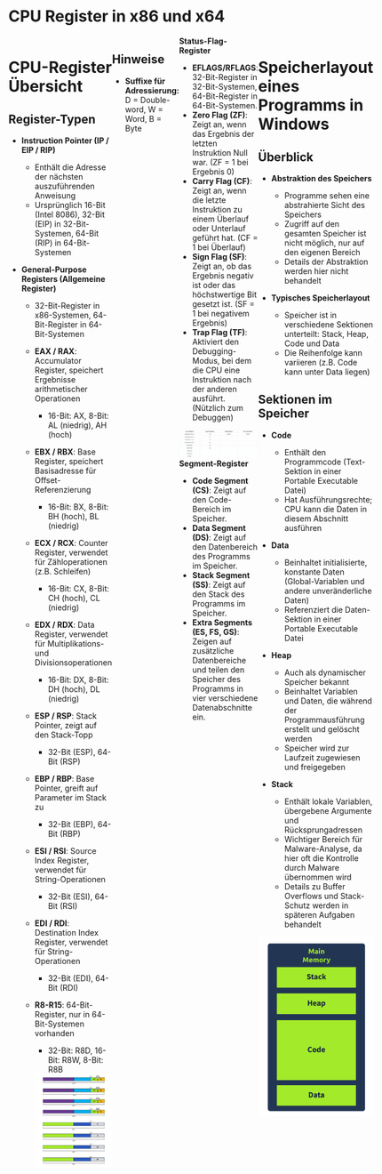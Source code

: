 # CPU Register in x86 und x64

<div style="display: flex;">

<div style="flex: 1;">

# CPU-Register Übersicht

## Register-Typen

- **Instruction Pointer (IP / EIP / RIP)**
  - Enthält die Adresse der nächsten auszuführenden Anweisung
  - Ursprünglich 16-Bit (Intel 8086), 32-Bit (EIP) in 32-Bit-Systemen, 64-Bit (RIP) in 64-Bit-Systemen

- **General-Purpose Registers (Allgemeine Register)**
  - 32-Bit-Register in x86-Systemen, 64-Bit-Register in 64-Bit-Systemen
  - **EAX / RAX**: Accumulator Register, speichert Ergebnisse arithmetischer Operationen
    - 16-Bit: AX, 8-Bit: AL (niedrig), AH (hoch)
  - **EBX / RBX**: Base Register, speichert Basisadresse für Offset-Referenzierung
    - 16-Bit: BX, 8-Bit: BH (hoch), BL (niedrig)
  - **ECX / RCX**: Counter Register, verwendet für Zähloperationen (z.B. Schleifen)
    - 16-Bit: CX, 8-Bit: CH (hoch), CL (niedrig)
  - **EDX / RDX**: Data Register, verwendet für Multiplikations- und Divisionsoperationen
    - 16-Bit: DX, 8-Bit: DH (hoch), DL (niedrig)
  - **ESP / RSP**: Stack Pointer, zeigt auf den Stack-Topp
    - 32-Bit (ESP), 64-Bit (RSP)
  - **EBP / RBP**: Base Pointer, greift auf Parameter im Stack zu
    - 32-Bit (EBP), 64-Bit (RBP)
  - **ESI / RSI**: Source Index Register, verwendet für String-Operationen
    - 32-Bit (ESI), 64-Bit (RSI)
  - **EDI / RDI**: Destination Index Register, verwendet für String-Operationen
    - 32-Bit (EDI), 64-Bit (RDI)
  - **R8-R15**: 64-Bit-Register, nur in 64-Bit-Systemen vorhanden
    - 32-Bit: R8D, 16-Bit: R8W, 8-Bit: R8B

    <a href="">
    <img src="img/b3d7e425dae623de1ce2d57b25e4e809.png" alt="CPU Architektur" align="right" width="350px">
    </a>

</div>


<div style="flex: 1;">

## Hinweise

- **Suffixe für Adressierung:** D = Double-word, W = Word, B = Byte

</div>






<div style="flex: 1;">
    <strong>Status-Flag-Register</strong>
    <ul>
        <li><strong>EFLAGS/RFLAGS</strong>: 32-Bit-Register in 32-Bit-Systemen, 64-Bit-Register in 64-Bit-Systemen.</li>
        <li><strong>Zero Flag (ZF)</strong>: Zeigt an, wenn das Ergebnis der letzten Instruktion Null war. (ZF = 1 bei Ergebnis 0)</li>
        <li><strong>Carry Flag (CF)</strong>: Zeigt an, wenn die letzte Instruktion zu einem Überlauf oder Unterlauf geführt hat. (CF = 1 bei Überlauf)</li>
        <li><strong>Sign Flag (SF)</strong>: Zeigt an, ob das Ergebnis negativ ist oder das höchstwertige Bit gesetzt ist. (SF = 1 bei negativem Ergebnis)</li>
        <li><strong>Trap Flag (TF)</strong>: Aktiviert den Debugging-Modus, bei dem die CPU eine Instruktion nach der anderen ausführt. (Nützlich zum Debuggen)</li>
    </ul>
    <div>
    <a href="">
        <img src="img/trapFlag.png" alt="Trap Flag" align="right">
    </a>
    </div>
    <div>
    <strong>Segment-Register</strong>
    <ul>
        <li><strong>Code Segment (CS)</strong>: Zeigt auf den Code-Bereich im Speicher.</li>
        <li><strong>Data Segment (DS)</strong>: Zeigt auf den Datenbereich des Programms im Speicher.</li>
        <li><strong>Stack Segment (SS)</strong>: Zeigt auf den Stack des Programms im Speicher.</li>
        <li><strong>Extra Segments (ES, FS, GS)</strong>: Zeigen auf zusätzliche Datenbereiche und teilen den Speicher des Programms in vier verschiedene Datenabschnitte ein.</li>
    </ul>
    </div>
</div>

<div>

# Speicherlayout eines Programms in Windows

## Überblick

- **Abstraktion des Speichers**
  - Programme sehen eine abstrahierte Sicht des Speichers
  - Zugriff auf den gesamten Speicher ist nicht möglich, nur auf den eigenen Bereich
  - Details der Abstraktion werden hier nicht behandelt

- **Typisches Speicherlayout**
  - Speicher ist in verschiedene Sektionen unterteilt: Stack, Heap, Code und Data
  - Die Reihenfolge kann variieren (z.B. Code kann unter Data liegen)

## Sektionen im Speicher

- **Code**
  - Enthält den Programmcode (Text-Sektion in einer Portable Executable Datei)
  - Hat Ausführungsrechte; CPU kann die Daten in diesem Abschnitt ausführen

- **Data**
  - Beinhaltet initialisierte, konstante Daten (Global-Variablen und andere unveränderliche Daten)
  - Referenziert die Daten-Sektion in einer Portable Executable Datei

- **Heap**
  - Auch als dynamischer Speicher bekannt
  - Beinhaltet Variablen und Daten, die während der Programmausführung erstellt und gelöscht werden
  - Speicher wird zur Laufzeit zugewiesen und freigegeben

- **Stack**
  - Enthält lokale Variablen, übergebene Argumente und Rücksprungadressen
  - Wichtiger Bereich für Malware-Analyse, da hier oft die Kontrolle durch Malware übernommen wird
  - Details zu Buffer Overflows und Stack-Schutz werden in späteren Aufgaben behandelt

<a href="">
    <img src="img/52a0b7ce5d0fe5389e3d2f4ddd000de1.png" alt="Memory" align="right">
</a>

</div>


</div>
